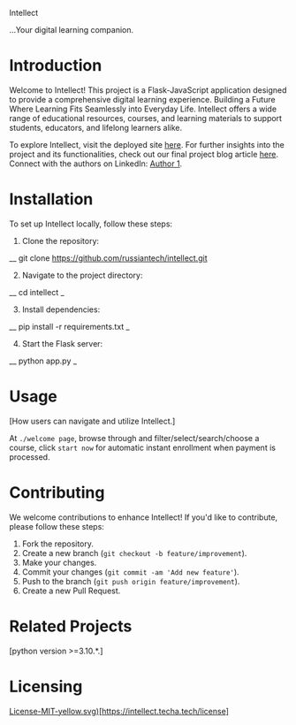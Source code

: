 
Intellect

...Your digital learning companion.

# Introduction

Welcome to Intellect! This project is a Flask-JavaScript application designed to provide a comprehensive digital learning experience. 
Building a Future Where Learning Fits Seamlessly into Everyday Life.
Intellect offers a wide range of educational resources, courses, and learning materials to support students, educators, and lifelong learners alike.

To explore Intellect, visit the deployed site [here](`https://intellect.techa.tech`). 
For further insights into the project and its functionalities, check out our final project blog article [here](https://intellect.techa.tech/us). 
Connect with the authors on LinkedIn: [Author 1](https://www.linkedin.com/in/chrisjsm).

# Installation

To set up Intellect locally, follow these steps:

1. Clone the repository:

__
git clone https://github.com/russiantech/intellect.git


2. Navigate to the project directory:

__
cd intellect
_

3. Install dependencies:

__
pip install -r requirements.txt
_

4. Start the Flask server:

__
python app.py
_

<!-- Nodejs Version(pending) -->
<!-- /*
5. Navigate to the client directory:

__
cd client
_

6. Install client-side dependencies:

__
npm install
_

7. Start the client development server:

__
npm start
_
*/ -->

# Usage

[How users can navigate and utilize Intellect.]

At `./welcome page`, browse through and filter/select/search/choose a course, click `start now` for automatic instant enrollment when
payment is processed.

# Contributing

We welcome contributions to enhance Intellect! If you'd like to contribute, please follow these steps:

1. Fork the repository.
2. Create a new branch (`git checkout -b feature/improvement`).
3. Make your changes.
4. Commit your changes (`git commit -am 'Add new feature'`).
5. Push to the branch (`git push origin feature/improvement`).
6. Create a new Pull Request.

# Related Projects

[python version >=3.10.*.]

# Licensing

[License-MIT-yellow.svg)](https://opensource.org/licenses/MIT)[https://intellect.techa.tech/license]
